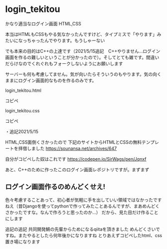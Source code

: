 # login_tekitou
かなり適当なログイン画面 HTML,CSS


本当はHTMLもCSSもやる気なかったんですけど、タイプミスで「やります」みたいになっちゃったんでやります。もうしゃーない

でも本来の目的はC++の上達です（2021/5/15追記　C++やりません...ログイン画面を作るの難しいということが分かったので）。そしてとても雑です。間違いだらけなのでくれぐれもフォークしないようにお願いします

サーバーも何も考慮してません。気が向いたらそういうのもやります。気の向くままにログイン画面的なものを作るのみです。


login_tekitou.html

コピペ

login_tekitou.css

コピペ

・追記2021/5/15

HTML,CSS面倒くさかったので
下記のサイトからHTMLとCSSの無料テンプレートを拝借しました
https://sounansa.net/archives/647

自分がコピペした奴はこれです
https://codepen.io/SirWags/pen/Jqnxf

あと、C++のために作ったこのログイン画面レポジトリですが。まずまず
## ログイン画面作るのめんどくせえ!
色々考慮することあって、初心者が気軽に手を出していい領域ではなかったですねえ（昔Djangoを使ってpythonで作ってみたことあるんですが、まあめんどくさかったですな。なんで作ろうと思ったのか...）
だから、見た目だけ作ることにします

追記の追記
共同開発鯖の先輩からためになるqiitaを頂きました
めんどくさいですね。またやるとしたら何年後かになりますね
とりあえずコピペしたhtml、css置き場になります
